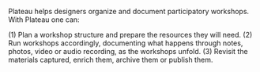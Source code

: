 Plateau helps designers organize and document participatory workshops. With Plateau one can: 

(1) Plan a workshop structure and prepare the resources they will need. 
(2) Run workshops accordingly, documenting what happens through notes, photos, video or audio recording, as the workshops unfold. 
(3) Revisit the materials captured, enrich them, archive them or publish them.
